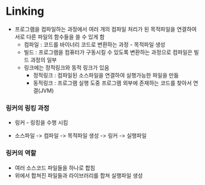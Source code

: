 # Linking

- 프로그램을 컴파일하는 과정에서 여러 개의 컴파일 처리가 된 목적파일을 연결하여 서로 다른 파일의 함수들을 쓸 수 있게 함
  - 컴파일 : 코드를 바이너리 코드로 변환하는 과정 - 목적파일 생성
  - 빌드 : 프로그램을 컴퓨터가 구동시킬 수 있도록 변환하는 과정으로 컴파일은 빌드 과정의 일부
  - 링크에는 정적링크와 동적 링크가 있음
    - 정적링크 : 컴파일된 소스파일을 연결하여 실행가능한 파일을 만듦
    - 동적링크 : 프로그램 실행 도중 프로그램 외부에 존재하는 코드를 찾아서 연결(JVM)

### 링커의 링킹 과정

- 링커 - 링킹을 수행 시킴

- 소스파일 -> 컴파일 -> 목적파일 생성 -> 링커 -> 실행파일

### 링커의 역할

- 여러 소스코드 파일들을 하나로 합침
- 위에서 합쳐진 파일들과 라이브러리를 합쳐 실행파일 생성